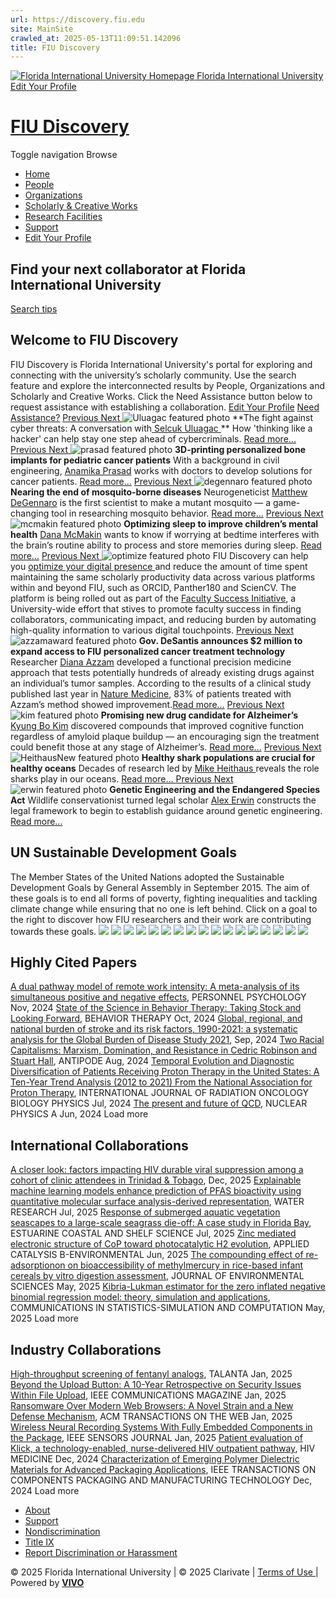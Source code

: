 ```yaml
---
url: https://discovery.fiu.edu
site: MainSite
crawled_at: 2025-05-13T11:09:51.142096
title: FIU Discovery
---
```


[ ![Florida International University Homepage](https://digicdn.fiu.edu/core/_assets/images/logo-top.svg) Florida International University ](https://www.fiu.edu/)
[ Edit Your Profile ](https://fiu.elements.symplectic.org/login.html)
# [FIU Discovery](https://discovery.fiu.edu/)
Toggle navigation Browse
  * [ Home ](https://discovery.fiu.edu/ "Home menu item")
  * [ People ](https://discovery.fiu.edu/people "People menu item")
  * [ Organizations ](https://discovery.fiu.edu/organizations "Organizations menu item")
  * [ Scholarly & Creative Works ](https://discovery.fiu.edu/research "Scholarly & Creative Works menu item")
  * [ Research Facilities ](https://discovery.fiu.edu/facilities "Research Facilities menu item")
  * [ Support ](https://research.fiu.edu/cyberinfrastructure/applications/discovery "Support page \(external\) menu item")
  * [ Edit Your Profile ](https://fiu.elements.symplectic.org/login.html "Edit your profile \(external\) menu item")


## Find your next collaborator at Florida International University
[Search tips](https://discovery.fiu.edu/searchHelp)
## Welcome to FIU Discovery
FIU Discovery is Florida International University's portal for exploring and connecting with the university’s scholarly community. Use the search feature and explore the interconnected results by People, Organizations and Scholarly and Creative Works. Click the Need Assistance button below to request assistance with establishing a collaboration. [Edit Your Profile](https://fiu.elements.symplectic.org/) [Need Assistance?](https://research.fiu.edu/cyberinfrastructure/applications/discovery)
[ Previous ](https://discovery.fiu.edu/#myCarousel) [ Next ](https://discovery.fiu.edu/#myCarousel) ![Uluagac featured photo](https://research.fiu.edu/wp-content/uploads/2025/04/uluagac-1.jpg)
**The fight against cyber threats: A conversation with[ Selcuk Uluagac ](https://discovery.fiu.edu/display/person-uluagacarif-selcuk) ** How 'thinking like a hacker' can help stay one step ahead of cybercriminals. [ Read more... ](https://news.fiu.edu/2025/stopping-the-next-cyber-attack)
[ Previous ](https://discovery.fiu.edu/#myCarousel) [ Next ](https://discovery.fiu.edu/#myCarousel) ![prasad featured photo](https://research.fiu.edu/wp-content/uploads/2025/04/FIU-Research-Magazine-Anamika-Prasad54202304230.jpeg)
**3D-printing personalized bone implants for pediatric cancer patients** With a background in civil engineering, [Anamika Prasad](https://discovery.fiu.edu/display/person-prasad-anamika) works with doctors to develop solutions for cancer patients. [Read more...](https://news.fiu.edu/2025/3d-printed-bone-reconstruction-for-pediatric-cancer-patients)
[ Previous ](https://discovery.fiu.edu/#myCarousel) [ Next ](https://discovery.fiu.edu/#myCarousel) ![degennaro featured photo](https://research.fiu.edu/wp-content/uploads/2025/04/FIU-Research-Magazine-Matthew-DeGennaro-Mosquito-Lab54217111981.jpeg)
**Nearing the end of mosquito-borne diseases** Neurogeneticist [Matthew DeGennaro](https://discovery.fiu.edu/display/person-degennaromatthew) is the first scientist to make a mutant mosquito — a game-changing tool in researching mosquito behavior. [Read more...](https://news.fiu.edu/2025/ending-the-mosquitos-reign)
[ Previous ](https://discovery.fiu.edu/#myCarousel) [ Next ](https://discovery.fiu.edu/#myCarousel) ![mcmakin featured photo](https://research.fiu.edu/wp-content/uploads/2025/04/FIU-Research-Magazine-Dana-McMakin54202387960-1.jpeg)
**Optimizing sleep to improve children’s mental health** [ Dana McMakin](https://discovery.fiu.edu/display/person-mcmakindana-lynn) wants to know if worrying at bedtime interferes with the brain’s routine ability to process and store memories during sleep. [Read more...](https://news.fiu.edu/2025/optimizing-sleep-health-to-improve-mental-health)
[ Previous ](https://discovery.fiu.edu/#myCarousel) [ Next ](https://discovery.fiu.edu/#myCarousel) ![optimize featured photo](https://research.fiu.edu/wp-content/uploads/2025/04/optimize.jpg)
FIU Discovery can help you [optimize your digital presence ](https://research.fiu.edu/digitalpresence) and reduce the amount of time spent maintaining the same scholarly productivity data across various platforms within and beyond FIU, such as ORCID, Panther180 and ScienCV. The platform is being rolled out as part of the [Faculty Success Initiative](https://research.fiu.edu/cyberinfrastructure/initiatives/fsip/ "Faculty Success Initiative"), a University-wide effort that stives to promote faculty success in finding collaborators, communicating impact, and reducing burden by automating high-quality information to various digital touchpoints. 
[ Previous ](https://discovery.fiu.edu/#myCarousel) [ Next ](https://discovery.fiu.edu/#myCarousel) ![azzamaward featured photo](https://research.fiu.edu/wp-content/uploads/2025/04/azzamaward.jpg)
**Gov. DeSantis announces $2 million to expand access to FIU personalized cancer treatment technology** Researcher [Diana Azzam](https://discovery.fiu.edu/display/person-azzamdiana-jehad) developed a functional precision medicine approach that tests potentially hundreds of already existing drugs against an individual’s tumor samples. According to the results of a clinical study published last year in [Nature Medicine](https://discovery.fiu.edu/display/pub293096), 83% of patients treated with Azzam’s method showed improvement.[Read more...](https://news.fiu.edu/2025/gov-desantis-announces-2-million-to-expand-access-to-fiu-personalized-cancer-treatment-technology)
[ Previous ](https://discovery.fiu.edu/#myCarousel) [ Next ](https://discovery.fiu.edu/#myCarousel) ![kim featured photo](https://research.fiu.edu/wp-content/uploads/2025/04/FIU-Research-Magazine-Kyung-Bo-Kim54202140116.jpeg)
**Promising new drug candidate for Alzheimer’s** [ Kyung Bo Kim](https://discovery.fiu.edu/display/person-kim-kyung-bo) discovered compounds that improved cognitive function regardless of amyloid plaque buildup — an encouraging sign the treatment could benefit those at any stage of Alzheimer’s. [Read more...](https://news.fiu.edu/2025/promising-new-drug-candidate-for-alzheimers)
[ Previous ](https://discovery.fiu.edu/#myCarousel) [ Next ](https://discovery.fiu.edu/#myCarousel) ![HeithausNew featured photo](https://research.fiu.edu/wp-content/uploads/2025/04/heithaus.jpg)
**Healthy shark populations are crucial for healthy oceans** Decades of research led by [Mike Heithaus ](https://discovery.fiu.edu/display/person-heithausmichael) reveals the role sharks play in our oceans. [ Read more... ](https://news.fiu.edu/2025/do-healthy-oceans-need-sharks)
[ Previous ](https://discovery.fiu.edu/#myCarousel) [ Next ](https://discovery.fiu.edu/#myCarousel) ![erwin featured photo](https://research.fiu.edu/wp-content/uploads/2025/04/alex-erwin.jpg)
**Genetic Engineering and the Endangered Species Act** Wildlife conservationist turned legal scholar [Alex Erwin](https://discovery.fiu.edu/display/person-erwin-john) constructs the legal framework to begin to establish guidance around genetic engineering. [Read more...](https://news.fiu.edu/2025/genetic-engineering-wildlife-law)
## UN Sustainable Development Goals
The Member States of the United Nations adopted the Sustainable Development Goals by General Assembly in September 2015. The aim of these goals is to end all forms of poverty, fighting inequalities and tackling climate change while ensuring that no one is left behind. Click on a goal to the right to discover how FIU researchers and their work are contributing towards these goals. 
[![](https://discovery.fiu.edu/themes/wilma_fiu/images/sdg/SDG_01.png)](https://discovery.fiu.edu/display/SDG01) [![](https://discovery.fiu.edu/themes/wilma_fiu/images/sdg/SDG_02.png)](https://discovery.fiu.edu/display/SDG02) [![](https://discovery.fiu.edu/themes/wilma_fiu/images/sdg/SDG_03.png)](https://discovery.fiu.edu/display/SDG03) [![](https://discovery.fiu.edu/themes/wilma_fiu/images/sdg/SDG_04.png)](https://discovery.fiu.edu/display/SDG04) [![](https://discovery.fiu.edu/themes/wilma_fiu/images/sdg/SDG_05.png)](https://discovery.fiu.edu/display/SDG05) [![](https://discovery.fiu.edu/themes/wilma_fiu/images/sdg/SDG_06.png)](https://discovery.fiu.edu/display/SDG06) [![](https://discovery.fiu.edu/themes/wilma_fiu/images/sdg/SDG_07.png)](https://discovery.fiu.edu/display/SDG07) [![](https://discovery.fiu.edu/themes/wilma_fiu/images/sdg/SDG_08.png)](https://discovery.fiu.edu/display/SDG08) [![](https://discovery.fiu.edu/themes/wilma_fiu/images/sdg/SDG_09.png)](https://discovery.fiu.edu/display/SDG09) [![](https://discovery.fiu.edu/themes/wilma_fiu/images/sdg/SDG_10.png)](https://discovery.fiu.edu/display/SDG10) [![](https://discovery.fiu.edu/themes/wilma_fiu/images/sdg/SDG_11.png)](https://discovery.fiu.edu/display/SDG11) [![](https://discovery.fiu.edu/themes/wilma_fiu/images/sdg/SDG_12.png)](https://discovery.fiu.edu/display/SDG12) [![](https://discovery.fiu.edu/themes/wilma_fiu/images/sdg/SDG_13.png)](https://discovery.fiu.edu/display/SDG13) [![](https://discovery.fiu.edu/themes/wilma_fiu/images/sdg/SDG_14.png)](https://discovery.fiu.edu/display/SDG14) [![](https://discovery.fiu.edu/themes/wilma_fiu/images/sdg/SDG_15.png)](https://discovery.fiu.edu/display/SDG15) [![](https://discovery.fiu.edu/themes/wilma_fiu/images/sdg/SDG_16.png)](https://discovery.fiu.edu/display/SDG16) [![](https://discovery.fiu.edu/themes/wilma_fiu/images/sdg/SDG_17.png)](https://discovery.fiu.edu/display/SDG17)
##  Highly Cited Papers
[A dual pathway model of remote work intensity: A meta-analysis of its simultaneous positive and negative effects](https://discovery.fiu.edu/display?uri=https://discovery.fiu.edu/individual/pub291247), PERSONNEL PSYCHOLOGY Nov, 2024
[State of the Science in Behavior Therapy: Taking Stock and Looking Forward](https://discovery.fiu.edu/display?uri=https://discovery.fiu.edu/individual/pub301789), BEHAVIOR THERAPY Oct, 2024
[Global, regional, and national burden of stroke and its risk factors, 1990-2021: a systematic analysis for the Global Burden of Disease Study 2021](https://discovery.fiu.edu/display?uri=https://discovery.fiu.edu/individual/pub304698),  Sep, 2024
[Two Racial Capitalisms: Marxism, Domination, and Resistance in Cedric Robinson and Stuart Hall](https://discovery.fiu.edu/display?uri=https://discovery.fiu.edu/individual/pub299856), ANTIPODE Aug, 2024
[Temporal Evolution and Diagnostic Diversification of Patients Receiving Proton Therapy in the United States: A Ten-Year Trend Analysis (2012 to 2021) From the National Association for Proton Therapy](https://discovery.fiu.edu/display?uri=https://discovery.fiu.edu/individual/pub289517), INTERNATIONAL JOURNAL OF RADIATION ONCOLOGY BIOLOGY PHYSICS Jul, 2024
[The present and future of QCD](https://discovery.fiu.edu/display?uri=https://discovery.fiu.edu/individual/pub294028), NUCLEAR PHYSICS A Jun, 2024
Load more
##  International Collaborations
[A closer look: factors impacting HIV durable viral suppression among a cohort of clinic attendees in Trinidad & Tobago](https://discovery.fiu.edu/display?uri=https://discovery.fiu.edu/individual/pub308864),  Dec, 2025
[Explainable machine learning models enhance prediction of PFAS bioactivity using quantitative molecular surface analysis-derived representation](https://discovery.fiu.edu/display?uri=https://discovery.fiu.edu/individual/pub311212), WATER RESEARCH Jul, 2025
[Response of submerged aquatic vegetation seascapes to a large-scale seagrass die-off: A case study in Florida Bay](https://discovery.fiu.edu/display?uri=https://discovery.fiu.edu/individual/pub310399), ESTUARINE COASTAL AND SHELF SCIENCE Jul, 2025
[Zinc mediated electronic structure of CoP toward photocatalytic H2 evolution](https://discovery.fiu.edu/display?uri=https://discovery.fiu.edu/individual/pub309400), APPLIED CATALYSIS B-ENVIRONMENTAL Jun, 2025
[The compounding effect of re-adsorptionon on bioaccessibility of methylmercury in rice-based infant cereals by vitro digestion assessment](https://discovery.fiu.edu/display?uri=https://discovery.fiu.edu/individual/pub300104), JOURNAL OF ENVIRONMENTAL SCIENCES May, 2025
[Kibria-Lukman estimator for the zero inflated negative binomial regression model: theory, simulation and applications](https://discovery.fiu.edu/display?uri=https://discovery.fiu.edu/individual/pub286930), COMMUNICATIONS IN STATISTICS-SIMULATION AND COMPUTATION May, 2025
Load more
##  Industry Collaborations
[High-throughput screening of fentanyl analogs](https://discovery.fiu.edu/display?uri=https://discovery.fiu.edu/individual/pub306643), TALANTA Jan, 2025
[Beyond the Upload Button: A 10-Year Retrospective on Security Issues Within File Upload](https://discovery.fiu.edu/display?uri=https://discovery.fiu.edu/individual/pub309985), IEEE COMMUNICATIONS MAGAZINE Jan, 2025
[Ransomware Over Modern Web Browsers: A Novel Strain and a New Defense Mechanism](https://discovery.fiu.edu/display?uri=https://discovery.fiu.edu/individual/pub307759), ACM TRANSACTIONS ON THE WEB Jan, 2025
[Wireless Neural Recording Systems With Fully Embedded Components in the Package](https://discovery.fiu.edu/display?uri=https://discovery.fiu.edu/individual/pub307760), IEEE SENSORS JOURNAL Jan, 2025
[Patient evaluation of Klick, a technology-enabled, nurse-delivered HIV outpatient pathway](https://discovery.fiu.edu/display?uri=https://discovery.fiu.edu/individual/pub309621), HIV MEDICINE Dec, 2024
[Characterization of Emerging Polymer Dielectric Materials for Advanced Packaging Applications](https://discovery.fiu.edu/display?uri=https://discovery.fiu.edu/individual/pub306061), IEEE TRANSACTIONS ON COMPONENTS PACKAGING AND MANUFACTURING TECHNOLOGY Dec, 2024
Load more
  * [ About ](https://discovery.fiu.edu/about "About")
  * [ Support ](https://research.fiu.edu/cyberinfrastructure/applications/discovery "Support")
  * [ Nondiscrimination ](https://dei.fiu.edu/civil-rights-and-accessibility/harassment-and-discrimination/ "Nondiscrimination")
  * [ Title IX ](https://dei.fiu.edu/civil-rights-and-accessibility/sexual-misconduct-and-title-ix/ "Title IX")
  * [ Report Discrimination or Harassment ](https://report.fiu.edu/ "Report Discrimination or Harassment")


© 2025 Florida International University | © 2025 Clarivate | [ Terms of Use ](https://discovery.fiu.edu/termsOfUse "Terms of Use") | Powered by [**VIVO** ](http://vivoweb.org "Powered by VIVO")
